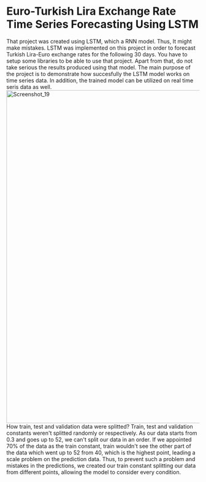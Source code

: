 # Euro-Turkish Lira Exchange Rate Time Series Forecasting Using LSTM 
That project was created using LSTM, which a RNN model. Thus, It might make mistakes.
LSTM was implemented on this project in order to forecast Turkish Lira-Euro exchange rates for the following 30 days. You have to setup some libraries to be able to use that project. Apart from that, do not take serious the results produced using that model. 
The main purpose of the project is to demonstrate how succesfully the LSTM model works on time series data. In addition, the trained model can be utilized on real time seris data as well.
<img width="1818" height="869" alt="Screenshot_19" src="https://github.com/user-attachments/assets/4d9c2af7-4f55-4acc-91be-105c19dea1a1" />
How train, test and validation data were splitted?
Train, test and validation constants weren't splitted randomly or respectively. As our data starts from 0.3 and goes up to 52, we can't split our data in an order. If we appointed 70% of the data as the train constant, train wouldn't see the other part of the data which went up to 52 from 40, which is the highest point, leading a scale problem on the prediction data.
Thus, to prevent such a problem and mistakes in the predictions, we created our train constant splitting our data from different points, allowing the model to consider every condition.

